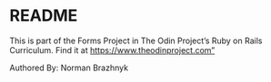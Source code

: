 # README

This is part of the Forms Project in The Odin Project’s Ruby on Rails Curriculum. Find it at https://www.theodinproject.com”

Authored By: Norman Brazhnyk
